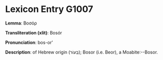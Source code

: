 # Lexicon Entry G1007

**Lemma**: Βοσόρ

**Transliteration (xlit)**: Bosór

**Pronunciation**: bos-or'

**Description**:
of Hebrew origin (בְּעוֹר); Bosor (i.e. Beor), a Moabite:--Bosor.
